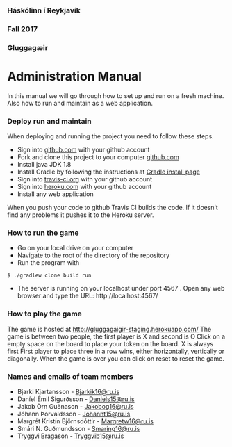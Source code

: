 ### Háskólinn í Reykjavík
### Fall 2017
### Gluggagæir

# Administration Manual

In this manual we will go through how to set up and run on a fresh machine. Also how to run and maintain as a web application.


### Deploy run and maintain

When deploying and running the project you need to follow these steps.
* Sign into [github.com](https://github.com) with your github account
* Fork and clone this project to your computer [github.com](https://github.com/Gluggagaigir/Late-term-Assignment)
* Install java JDK 1.8 
* Install Gradle by following the instructions at [Gradle install page](https://gradle.org/install/)
* Sign into [travis-ci.org](https://travis-ci.org/) with your github account
* Sign into [heroku.com](https://heroku.com) with your github account
* Install any web application

When you push your code to github Travis CI builds the code. If it doesn’t find any problems it pushes it to the Heroku server.

### How to run the game
* Go on your local drive on your computer 
* Navigate to the root of the directory of the repository
* Run the program with
```
$ ./gradlew clone build run
```
* The server is running on your localhost under port 4567 . Open any web browser and type the URL: http://localhost:4567/ 


### How to play the game

The game is hosted at http://gluggagaigir-staging.herokuapp.com/
The game is between two people, the first player is X and second is O
Click on a empty space on the board to place your token on the board.
X is always first
First player to place three in a row wins, either horizontally, vertically or diagonally.
When the game is over you can click on reset to reset the game.

### Names and emails of team members
- Bjarki Kjartansson - Bjarkik16@ru.is
- Daníel Emil Sigurðsson - Daniels15@ru.is
- Jakob Örn Guðnason - Jakobog16@ru.is
- Jóhann Þorvaldsson - Johannt15@ru.is
- Margrét Kristín Björnsdóttir - Margretw16@ru.is
- Smári N. Guðmundsson - Smaring16@ru.is
- Tryggvi Bragason - Tryggvib15@ru.is
